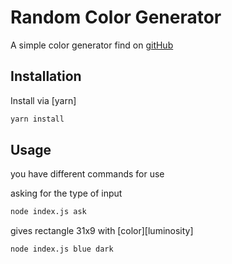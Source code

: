 # Random Color Generator

A simple color generator
find on [gitHub](https://github.com/Konstantin-exe/Random-Color-Generator)

## Installation

Install via [yarn]

```bash
yarn install
```

## Usage

you have different commands for use

asking for the type of input

```bash
node index.js ask
```

gives rectangle 31x9 with [color][luminosity]

```bash
node index.js blue dark
```
